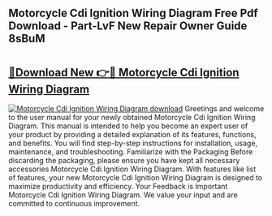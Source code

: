 ## Motorcycle Cdi Ignition Wiring Diagram Free Pdf Download - Part-LvF New Repair Owner Guide 8sBuM

# <h2><a href="http://dftykk.blite.top/?on=Motorcycle+Cdi+Ignition+Wiring+Diagram">🔗Download New 👉🔴 Motorcycle Cdi Ignition Wiring Diagram</a></h2>

[![Motorcycle Cdi Ignition Wiring Diagram download](https://i.imgur.com/lujVjoI.png)](http://dftykk.blite.top/?on=Motorcycle+Cdi+Ignition+Wiring+Diagram)
Greetings and welcome to the user manual for your newly obtained Motorcycle Cdi Ignition Wiring Diagram. This manual is intended to help you become an expert user of your product by providing a detailed explanation of its features, functions, and benefits. You will find step-by-step instructions for installation, usage, maintenance, and troubleshooting. Familiarize with the Packaging Before discarding the packaging, please ensure you have kept all necessary accessories Motorcycle Cdi Ignition Wiring Diagram. With features like list of features, your new Motorcycle Cdi Ignition Wiring Diagram is designed to maximize productivity and efficiency. Your Feedback is Important Motorcycle Cdi Ignition Wiring Diagram. We value your input and are committed to continuous improvement.
